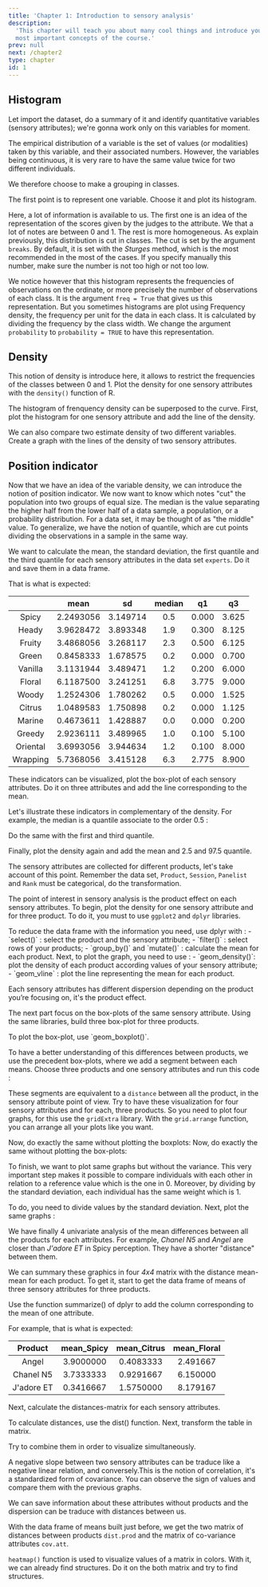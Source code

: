 ```yaml
---
title: 'Chapter 1: Introduction to sensory analysis'
description:
  'This chapter will teach you about many cool things and introduce you to the
  most important concepts of the course.'
prev: null
next: /chapter2
type: chapter
id: 1
---
```



<exercise id="1" title="Distribution of sensory attributes">

## Histogram

Let import the dataset, do a summary of it and identify quantitative variables (sensory attributes); we're gonna work only on this variables for moment.

<codeblock id="01_01">
</codeblock>

The empirical distribution of a variable is the set of values (or modalities) taken by this variable, and their associated numbers. However, the variables being continuous, it is very rare to have the same value twice for two different individuals.

We therefore choose to make a grouping in classes.

The first point is to represent one variable. Choose it and plot its histogram.

<codeblock id="01_02">
</codeblock>

Here, a lot of information is available to us. The first one is an idea of the representation of the scores given by the judges to the attribute. We that a lot of notes are between 0 and 1. The rest is more homogeneous. As explain previously, this distribution is cut in classes. The cut is set by the argument `breaks`. By default, it is set with the _Sturges_ method, which is the most recommended in the most of the cases. If you specify manually this number,  make sure the number is not too high or not too low.

<codeblock id="01_09">
</codeblock>

We notice however that this histogram represents the frequencies of observations on the ordinate, or more precisely the number of observations of each class. It is the argument `freq = True` that gives us this representation. But you sometimes histograms are plot using Frequency density, the frequency per unit for the data in each class. It is calculated by dividing the frequency by the class width. We change the argument `probability` to `probability = TRUE` to have this representation.

<codeblock id="01_10">
</codeblock>

## Density

This notion of density is introduce here, it allows to restrict the frequencies of the classes between 0 and 1. Plot the density for one sensory attributes with the `density()` function of R.  

<codeblock id="01_03">
</codeblock>

The histogram of frenquency density can be superposed to the curve. First, plot the histogram for one sensory attribute and add the line of the density.

<codeblock id="01_11">
</codeblock>

We can also compare two estimate density of two different variables. Create a graph with the lines of the density of two sensory attributes.

<codeblock id="01_12">
</codeblock>

## Position indicator

Now that we have an idea of the variable density, we can introduce the notion of position indicator. We now want to know which notes "cut" the population into two groups of equal size. The median is the value separating the higher half from the lower half of a data sample, a population, or a probability distribution. For a data set, it may be thought of as "the middle" value. To generalize, we have the notion of quantile, which are cut points dividing the observations in a sample in the same way. 

We want to calculate the mean, the standard deviation, the first quantile and the third quantile for each sensory attributes in the data set `experts`. Do it and save them in a data frame. 

<codeblock id="01_04">
That is what is expected: 

|     | mean | sd | median | q1 | q3 |
|   :-:  |:-:    |:-:    |:-:    |:-:    |:-:    |
| Spicy | 2.2493056 | 3.149714 | 0.5 | 0.000 | 3.625 |
| Heady | 3.9628472 | 3.893348 | 1.9 | 0.300 | 8.125 |
| Fruity | 3.4868056 | 3.268117 | 2.3 | 0.500 | 6.125 |
| Green | 0.8458333 | 1.678575 | 0.2 | 0.000 | 0.700 |
| Vanilla | 3.1131944 | 3.489471 | 1.2 | 0.200 | 6.000 |
| Floral | 6.1187500 | 3.241251 | 6.8 | 3.775 | 9.000 |
| Woody | 1.2524306 | 1.780262 | 0.5 | 0.000 | 1.525 |
| Citrus | 1.0489583 | 1.750898 | 0.2 | 0.000 | 1.125 |
| Marine | 0.4673611 | 1.428887 | 0.0 | 0.000 | 0.200 | 
| Greedy | 2.9236111 | 3.489965 | 1.0 | 0.100 | 5.100 |
| Oriental | 3.6993056 | 3.944634 | 1.2 | 0.100 | 8.000 |
| Wrapping | 5.7368056 | 3.415128 | 6.3 | 2.775 | 8.900 |

</codeblock>

These indicators can be visualized, plot the box-plot of each sensory attributes. Do it on three attributes and add the line corresponding to the mean. 

<codeblock id="01_05">

</codeblock>

Let's illustrate these indicators in complementary of the density. For example, the median is a quantile associate to the order 0.5 :

<codeblock id="01_13">
</codeblock>

Do the same with the first and third quantile. 

<codeblock id="01_14">
</codeblock>

Finally, plot the density again and add the mean and 2.5 and 97.5 quantile.

<codeblock id="01_15">
</codeblock>

</exercise>


<exercise id="2" title="Product effect">

The sensory attributes are collected for different products, let's take account of this point. Remember the data set, `Product`, `Session`, `Panelist` and `Rank` must be categorical, do the transformation. 

<codeblock id="01_06">
</codeblock>

The point of interest in sensory analysis is the product effect on each sensory attributes. To begin, plot the density for one sensory attribute and for three product. To do it, you must to use `ggplot2` and `dplyr` libraries.

<codeblock id="01_07">
To reduce the data frame with the information you need, use dplyr with :
- `select()` : select the product and the sensory attribute;
- `filter()` : select rows of your products;
- `group_by()` and `mutate()` : calculate the mean for each product.
Next, to plot the graph, you need to use :
- `geom_density()`: plot the density of each product according values of your sensory attribute;
- `geom_vline` : plot the line representing the mean for each product.
</codeblock>

Each sensory attributes has different dispersion depending on the product you’re focusing on, it's the product effect.

The next part focus on the box-plots of the same sensory attribute. Using the same libraries, build three box-plot for three products.

<codeblock id="01_08">
To plot the box-plot, use `geom_boxplot()`.
</codeblock>

</exercise>

<exercise id="3" title="Differences between products">

To have a better understanding of this differences between products, we use the precedent box-plots, where we add a segment between each means. Choose three products and one sensory attributes and run this code :

<codeblock id="01_16">
</codeblock>

These segments are equivalent to a `distance` between all the product, in the sensory attribute point of view. Try to have these visualization for four sensory attributes and for each, three products. So you need to plot four graphs, for this use the `gridExtra` library. With the `grid.arrange` function, you can arrange all your plots like you want. 

<codeblock id="01_17">
</codeblock>

Now, do exactly the same without plotting the boxplots:
Now, do exactly the same without plotting the box-plots:

<codeblock id="01_18">
</codeblock>

To finish, we want to plot same graphs but without the variance. This very important step makes it possible to compare individuals with each other in relation to a reference value which is the one in 0. Moreover, by dividing by the standard deviation, each individual has the same weight which is 1.

To do, you need to divide values by the standard deviation. Next, plot the same graphs :

<codeblock id="01_21">
</codeblock>

We have finally 4 univariate analysis of the mean differences between all the products for each attributes. For example, _Chanel N5_ and _Angel_ are closer than _J'adore ET_ in Spicy perception. They have a shorter "distance" between them. 

We can summary these graphics in four _4x4_ matrix with the distance mean-mean for each product. To get it, start to get the data frame of means of three sensory attributes for three products. 

<codeblock id="01_19">
Use the function summarize() of dplyr to add the column corresponding to the mean of one attribute. 

For example, that is what is expected: 

|Product| mean_Spicy | mean_Citrus | mean_Floral |
| :-: | :-: | :-: | :-: |
| Angel | 3.9000000 | 0.4083333 | 2.491667 | 
| Chanel N5 | 3.7333333 | 0.9291667 | 6.150000 |
| J'adore ET | 0.3416667 | 1.5750000 | 8.179167 |
</codeblock>

</exercise>

<exercise id="4" title="The notion of metric">

Next, calculate the distances-matrix for each sensory attributes.

<codeblock id="01_20">
To calculate distances, use the dist() function. Next, transform the table in matrix. 
</codeblock>

Try to combine them in order to visualize simultaneously.

<codeblock id="01_22">
</codeblock>

A negative slope between two sensory attributes can be traduce like a negative linear relation, and conversely.This is the notion of correlation, it's a standardized form of covariance. You can observe the sign of values and compare them with the previous graphs.

<codeblock id="01_23">
</codeblock>

We can save information about these attributes without products and the dispersion can be traduce with distances between us. 

<codeblock id="01_24">
</codeblock>

</exercise>

<exercise id="5" title="Structure">

With the data frame of means built just before, we get the two matrix of distances between products `dist.prod` and the matrix of co-variance attributes `cov.att`.  

`heatmap()` function is used to visualize values of a matrix in colors. With it, we can already find structures. Do it on the both matrix and try to find structures.

<codeblock id="01_25">
</codeblock>

</exercise>

<exercise id="6" title="Inertia">


<codeblock id="01_26">
</codeblock>


</exercise>

<exercise id="7" title="PCA">
</exercise>

<exercise id="8" title="Supplementary information">
</exercise>